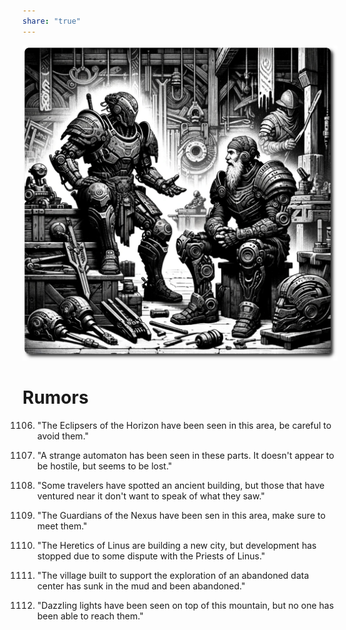 ```yaml
---
share: "true"
---
```


![rumors](./rumors.png)

# Rumors  
  
1106. "The Eclipsers of the Horizon have been seen in this area, be careful to avoid them."  

1305. "A strange automaton has been seen in these parts. It doesn't appear to be hostile, but seems to be lost."

1309. "Some travelers have spotted an ancient building, but those that have ventured near it don't want to speak of what they saw."

1506. "The Guardians of the Nexus have been sen in this area, make sure to meet them."

1608. "The Heretics of Linus are building a new city, but development has stopped due to some dispute with the Priests of Linus."

1801. "The village built to support the exploration of an abandoned data center has sunk in the mud and been abandoned."

1804. "Dazzling lights have been seen on top of this mountain, but no one has been able to reach them."